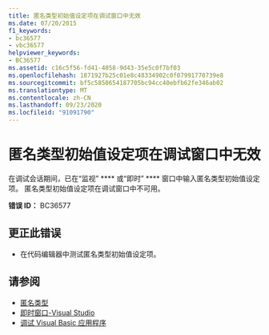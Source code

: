 ```yaml
---
title: 匿名类型初始值设定项在调试窗口中无效
ms.date: 07/20/2015
f1_keywords:
- bc36577
- vbc36577
helpviewer_keywords:
- BC36577
ms.assetid: c16c5f56-fd41-4058-9d43-35e5c0f7bf03
ms.openlocfilehash: 1871927b25c01e8c48334902c0f07991770739e8
ms.sourcegitcommit: bf5c5850654187705bc94cc40ebfb62fe346ab02
ms.translationtype: MT
ms.contentlocale: zh-CN
ms.lasthandoff: 09/23/2020
ms.locfileid: "91091790"
---
```

# <a name="anonymous-type-initializers-are-not-valid-in-debug-windows"></a>匿名类型初始值设定项在调试窗口中无效

在调试会话期间，已在“监视” **** 或“即时” **** 窗口中输入匿名类型初始值设定项。 匿名类型初始值设定项在调试窗口中不可用。  
  
 **错误 ID：** BC36577  
  
## <a name="to-correct-this-error"></a>更正此错误  
  
- 在代码编辑器中测试匿名类型初始值设定项。  
  
## <a name="see-also"></a>请参阅

- [匿名类型](../programming-guide/language-features/objects-and-classes/anonymous-types.md)
- [即时窗口-Visual Studio](/visualstudio/ide/reference/immediate-window)
- [调试 Visual Basic 应用程序](/visualstudio/debugger/debugger-basics)
